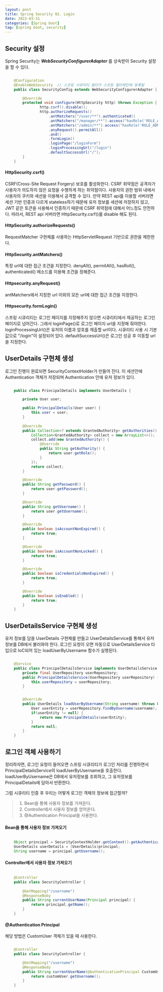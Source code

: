 ```yaml
---
layout: post
title: Spring Security 02. Login
date: 2022-03-31
categories: [Spring boot]
tag: [spring boot, security]
---
```


## Security 설정

Spring Security는 ***WebSecurityConfigurerAdapter*** 를 상속받아 Security 설정을 할 수 있다.

```java

    @Configuration
    @EnableWebSecurity  // 스프링 시큐리티 필터가 스프링 필터체인에 등록됨
    public class SecurityConfig extends WebSecurityConfigurerAdapter {

        @Override
        protected void configure(HttpSecurity http) throws Exception {
                http.csrf().disable();
                http.authorizeRequests()
                    .antMatchers("/user/**").authenticated()
                    .antMatchers("/manager/**").access("hasRole('ROLE_ADMIN') or hasRole('ROLE_MANAGER')")
                    .antMatchers("/admin/**").access("hasRole('ROLE_ADMIN')")
                    .anyRequest().permitAll()
                    .and()
                    .formLogin()
                    .loginPage("/loginForm")
                    .loginProcessingUrl("/login")
                    .defaultSuccessUrl("/");
        }
    }

```

#### HttpSecurity.csrf()

CSRF(Cross-Site Request Forgery) 보호를 활성화한다. CSRF 취약점은 공격자가 사용자가 의도하지 않은 요청을 수행하게 하는 취약점이다. 사용자의 권한 범위 내에서 사용자의 쿠키와 세션을 이용해서 공격할 수 있다. 만약 REST api를 이용할 서버라면 세션 기반 인증과 다르게 stateless하기 때문에 유저 정보를 세션에 저장하지 않고, JWT 같은 토큰을 사용해서 인증하기 때문에 CSRF 취약점에 대해서 어느정도 안전하다. 따라서, REST api 서버라면 HttpSecurity.csrf()를 disable 해도 된다.

#### HttpSecurity.authorizeRequests()

RequestMatcher 구현체를 사용하는 HttpServletRequest 기반으로 권한을 제한한다.

#### HttpSecurity.antMatchers()

특정 url에 대한 접근 조건을 지정한다. denyAll(), permitAll(), hasRoll(), authenticated() 메소드를 이용해 조건을 정해준다.

#### Httpsecurity.anyRequest()

antMatchers에서 지정한 url 이외의 모든 url에 대한 접근 조건을 지정한다.

#### Httpsecurity.formLogin()

스프링 시큐리티는 로그인 페이지를 지정해주지 않으면 시큐리티에서 제공하는 로그인 페이지로 넘어간다. 그래서 loginPage()로 로그인 페이지 url을 지정해 줘야한다. loginProcessingUrl()은 유저의 이름과 암호를 제출할 url이다. 시큐리티 사용 시 기본값으로 "/login"이 설정되어 있다. defaultSuccessUrl()은 로그인 성공 후 이동할 url을 지정한다.

## UserDetails 구현체 생성

로그인 진행이 완료되면 SecurityContextHolder가 만들어 진다. 이 세션안에 Authentication 객체가 저장되며 Authentication 안에 유저 정보가 있다. 

```java

    public class PrincipalDetails implements UserDetails {

        private User user;

        public PrincipalDetails(User user) {
            this.user = user;
        }
        
        @Override
        public Collection<? extends GrantedAuthority> getAuthorities() {
            Collection<GrantedAuthority> collect = new ArrayList<>();
            collect.add(new GrantedAuthority() {
                @Override
                public String getAuthority() {
                    return user.getRole();
                }
            });
            return collect;
        }

        @Override
        public String getPassword() {
            return user.getPassword();
        }

        @Override
        public String getUsername() {
            return user.getUsername();
        }

        @Override
        public boolean isAccountNonExpired() {
            return true;
        }

        @Override
        public boolean isAccountNonLocked() {
            return true;
        }

        @Override
        public boolean isCredentialsNonExpired() {
            return true;
        }

        @Override
        public boolean isEnabled() {
            return true;
        }
    }

```

## UserDetailsService 구현체 생성

유저 정보를 담을 UserDetails 구현체를 만들고 UserDetailsService를 통해서 유저 정보를 DB에서 불러와야 한다. 로그인 요청이 오면 자동으로 UserDetailsService 타입으로 IoC되어 있는 loadUserByUsername 함수가 실행된다.

```java

    @Service
    public class PrincipalDetailsService implements UserDetailsService {
        private final UserRepository userRepository;
        public PrincipalDetailsService(UserRepository userRepository) {
            this.userRepository = userRepository;
        }


        @Override
        public UserDetails loadUserByUsername(String username) throws UsernameNotFoundException {
            User userEntity = userRepository.findByUsername(username);
            if(userEntity != null) {
                return new PrincipalDetails(userEntity);
            }
            return null;
        }
    }

```

## 로그인 객체 사용하기

정리하자면, 로그인 요청이 들어오면 스프링 시큐리티가 로그인 처리를 진행하면서 PrincipalDetailsService의 loadUserByUsername을 호출한다. loadUserByUsername은 DB에서 유저정보를 조회하고, 그 유저정보를 PrincipalDetails에 담아서 반환한다.

그럼 시큐리티 인증 후 우리는 어떻게 로그인 객체의 정보에 접근할까?

> 1. Bean을 통해 사용자 정보를 가져온다.
> 2. Controller에서 사용자 정보를 얻어온다.
> 3. @Authentication Principal을 사용한다.

#### Bean을 통해 사용자 정보 가져오기

```java

    Object principal = SecurityContextHolder.getContext().getAuthentication().getPrincipal();
    UserDetails userDetails = (UserDetails)principal;
    String username = principal.getUsername();

```

#### Controller에서 사용자 정보 가져오기

```java

    @Controller
    public class SecurityController {
        
        @GetMapping("/username")
        @ResponseBoby
        public String currentUserName(Principal principal) {
            return principal.getName();
        }
    }

```

#### @Authentication Principal

해당 방법은 CustomUser 객체가 있을 때 사용한다.

```java

    @Controller
    public class SecurityController {

        @GetMapping("/username")
        @ResponseBody
        public String currentUserName(@AuthenticationPrincipal CustomUser customUser) {
            return customUser.getUsername();
        }
    }

```